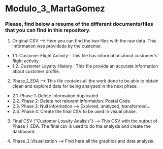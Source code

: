 # Modulo_3_MartaGomez

### Please, find below a resume of the different documents/files that you can find in this repository. 

1. Original CSV --> Here you can find the two files with the raw data. This information was providede by the customer. 
  - 1.1. Customer Flight Activity : This file has information about customer's flight activity. 
  - 1.2. Customer Loyalty History : This file provide an accurate information about customer profile.
   
2. Phase_1_EDA --> This file contains all the work done to be able to obtain clean and explored data for being analyzed in the next phase.  
  - 2.1. Phase 1: Delete information duplicated
  - 2.2. Phase 2: Delete not relevant information: Postal Code
  - 2.3. Phase 3: Null information --> Explored, analyzed, transformed...
  - 2.4. Phase 4: Create the final CSV to be used in visual phase.

3. Final CSV ("Customer Loyalty Analisis") --> This CSV with the output of Phase_1_EDA. The final csv is used to do the analysis and create the dashboard.
   
4. Phase_2_Visualization --> Find here all the graphics and data analysis. 
